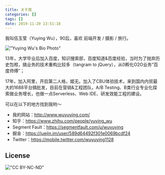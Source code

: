 ```yaml
---
title: 关于我
categories: []
tags: []
date: 2019-11-20 13:51:18
---
```


我叫伍玉莹（Yuying Wu），90后，喜欢 前端开发 / 摄影 / 旅行。

!["Yuying Wu's Bio Photo"](//wyy-static.oss-cn-guangzhou.aliyuncs.com/xx/bio-photo.jpg)

13年，大学毕业后加入百度，知识搜索部，百度知道&百度经验，当时为了抛弃历史包袱，搞业务的技术重构比较多（tangram to jQuery），从0孵化O2O业务“百度师傅”；

17年，加入阿里，开启第二人格，姬无。加入了CBU体验技术，来到国内内贸最大的1688平台搞批发，目前在营销&工程团队，A/B Testing、B类行业专业化探索做业务增长，也做一点Serverless、Web IDE、研发效能工程的建设。

可以在以下的地方找到我哟～

* 我的网站：http://www.wuyuying.com/
* 知乎：https://www.zhihu.com/people/yuying_wu
* Segment Fault：https://segmentfault.com/u/wuyuying
* 掘金：https://juejin.im/user/589d64492f301e0069bcdf24
* Twitter：https://mobile.twitter.com/wuyuying1128

## License

!["CC BY-NC-ND"](https://camo.githubusercontent.com/9192a5be47b4cbca703977acb1ce06d81442a704/687474703a2f2f7374617469632e7775797579696e672e636f6d2f6173736574732f63632d6c6963656e73652e706e67)